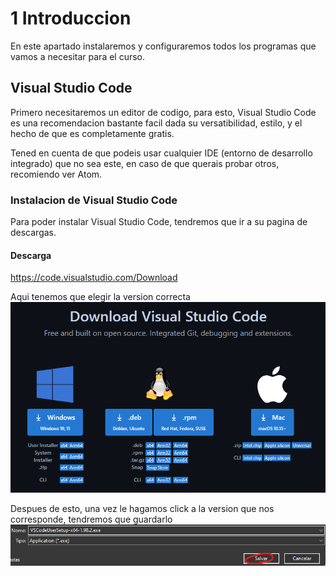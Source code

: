 # 1 Introduccion
En este apartado instalaremos y configuraremos todos los programas que vamos a necesitar para el curso.

## Visual Studio Code
Primero necesitaremos un editor de codigo, para esto, Visual Studio Code es una recomendacion bastante facil dada su versatibilidad, estilo, y el hecho de que es completamente gratis.

Tened en cuenta de que podeis usar cualquier IDE (entorno de desarrollo integrado) que no sea este, en caso de que querais probar otros, recomiendo ver Atom.

### Instalacion de Visual Studio Code
Para poder instalar Visual Studio Code, tendremos que ir a su pagina de descargas.
#### Descarga
https://code.visualstudio.com/Download

Aqui tenemos que elegir la version correcta
<img src="resources/img/Donwloadpage.png" alt="Pagina de descarga de Visual Studio Code" />

Despues de esto, una vez le hagamos click a la version que nos corresponde, tendremos que guardarlo
<img src="resources/img/savefile.png" alt="Pagina de descarga de Visual Studio Code" />
